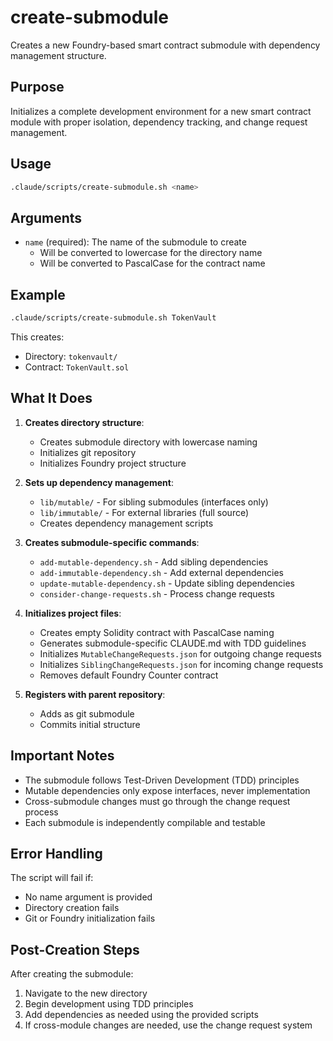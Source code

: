 # create-submodule

Creates a new Foundry-based smart contract submodule with dependency management structure.

## Purpose
Initializes a complete development environment for a new smart contract module with proper isolation, dependency tracking, and change request management.

## Usage
```bash
.claude/scripts/create-submodule.sh <name>
```

## Arguments
- `name` (required): The name of the submodule to create
  - Will be converted to lowercase for the directory name
  - Will be converted to PascalCase for the contract name

## Example
```bash
.claude/scripts/create-submodule.sh TokenVault
```

This creates:
- Directory: `tokenvault/`
- Contract: `TokenVault.sol`

## What It Does

1. **Creates directory structure**:
   - Creates submodule directory with lowercase naming
   - Initializes git repository
   - Initializes Foundry project structure

2. **Sets up dependency management**:
   - `lib/mutable/` - For sibling submodules (interfaces only)
   - `lib/immutable/` - For external libraries (full source)
   - Creates dependency management scripts

3. **Creates submodule-specific commands**:
   - `add-mutable-dependency.sh` - Add sibling dependencies
   - `add-immutable-dependency.sh` - Add external dependencies
   - `update-mutable-dependency.sh` - Update sibling dependencies
   - `consider-change-requests.sh` - Process change requests

4. **Initializes project files**:
   - Creates empty Solidity contract with PascalCase naming
   - Generates submodule-specific CLAUDE.md with TDD guidelines
   - Initializes `MutableChangeRequests.json` for outgoing change requests
   - Initializes `SiblingChangeRequests.json` for incoming change requests
   - Removes default Foundry Counter contract

5. **Registers with parent repository**:
   - Adds as git submodule
   - Commits initial structure

## Important Notes

- The submodule follows Test-Driven Development (TDD) principles
- Mutable dependencies only expose interfaces, never implementation
- Cross-submodule changes must go through the change request process
- Each submodule is independently compilable and testable

## Error Handling

The script will fail if:
- No name argument is provided
- Directory creation fails
- Git or Foundry initialization fails

## Post-Creation Steps

After creating the submodule:
1. Navigate to the new directory
2. Begin development using TDD principles
3. Add dependencies as needed using the provided scripts
4. If cross-module changes are needed, use the change request system